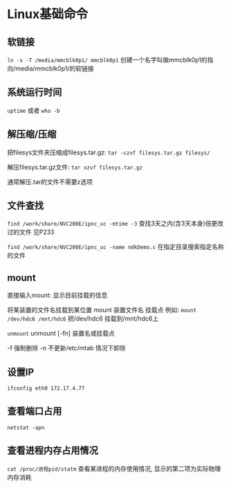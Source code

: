 # Linux基础命令

## 软链接
`ln -s -T /media/mmcblk0p1/ mmcblk0p1`
创建一个名字叫做mmcblk0p1的指向/media/mmcblk0p1/的软链接

## 系统运行时间
`uptime`
或者
`who -b`

## 解压缩/压缩
把filesys文件夹压缩成filesys.tar.gz:
`tar -czvf filesys.tar.gz filesys/`

解压filesys.tar.gz文件:
`tar xzvf filesys.tar.gz`

通常解压.tar的文件不需要z选项

## 文件查找
`find /work/share/NVC200E/ipnc_uc -mtime -3`
查找3天之内(含3天本身)倍更改过的文件
见P233

`find /work/share/NVC200E/ipnc_uc -name ndkDemo.c`
在指定目录搜索指定名称的文件

## mount
直接输入mount: 显示目前挂载的信息

将某装置的文件名挂载到某位置
mount 装置文件名 挂载点
例如: `mount /dev/hdc6 /mnt/hdc6`
把/dev/hdc6 挂载到/mnt/hdc6上 

`unmount`
unmount [-fn] 装置名或挂载点

-f 强制删除
-n 不更新/etc/mtab 情况下卸除

## 设置IP
`ifconfig eth0 172.17.4.77`

## 查看端口占用
`netstat -apn`

## 查看进程内存占用情况
`cat /proc/进程pid/statm`
查看某进程的内存使用情况, 显示的第二项为实际物理内存消耗


